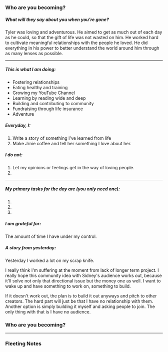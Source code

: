 ### Who are you becoming?

##### What will they say about you when you're gone?

Tyler was loving and adventurous. He aimed to get as much out of each day as he could, so that the gift of life was not wasted on him. He worked hard to cultivate meaningful relationships with the people he loved. He did everything in his power to better understand the world around him through as many lenses as possible.

---

##### This is what I am doing:

- Fostering relationships
- Eating healthy and training
- Growing my YouTube Channel
- Learning by reading wide and deep
- Building and contributing to community
- Fundraising through life insurance
- Adventure


##### Everyday, I:
1. Write a story of something I've learned from life
2. Make Jrnie coffee and tell her something I love about her.
 


##### I do not:
1. Let my opinions or feelings get in the way of loving people.
2. 

---

##### My primary tasks for the day are (you only need one):
1. 
2. 
3. 

##### I am grateful for:
The amount of time I have under my control.


##### A story from yesterday:
Yesterday I worked a lot on my scrap knife.

I really think I'm suffering at the moment from lack of longer term project. I really hope this community idea with Sidney's audience works out, because it'll solve not only that directional issue but the money one as well. I want to wake up and have something to work on, something to build.

If it doesn't work out, the plan is to build it out anyways and pitch to other creators. The hard part will just be that I have no relationship with them. 
Another option is simply building it myself and asking people to join. The only thing with that is I have no audience. 





### Who are you becoming?

---

### Fleeting Notes

